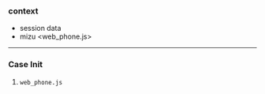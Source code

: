 ### context

* session data <auth>
* mizu <web_phone.js>

---

### Case Init

1. `web_phone.js` <script /> loading
2. `web_phone.js` initializing

   a. agent status webSocket listen => zustand store

3. `web_phone.js` loaded mizu init (session sip credentials)

   a. backend api agent status => get yeastar agent status
   b. on_register_state_change => agent status webSocket emit (agent information)

4. mizu init success mizu on_call_state_change

   a. call_stack listen => save incoming and outgoing events in array
   b. in_bound_ringing listen
   c. in_bound_connect listen
   d. out_bound_ringing listen
   e. out_bound_connect listen
   f. webSocket listen call_log queue number

      a. set_state (queue_name, server_call_log_token, yeastar_call_id, queue_number)
      b. set_attendant_transfer_form_data (channel_id)

---

### Case Inbound Ringing

1. get ph number from mizu `peername` => backend contact api (create new contact if not exists else return existing contact) => call_log store
2. call_from(mizu) , call_to (session) => call_log store
3. extension_id session data store => call_log store
4. duration (0), type (inbound), status (ringing) => call_log store
5. call_log store => backend api create call_log

---

### Case Inbound Connect

1. timer start
2. status (talking) => call_log store
3. call_from (mizu) , call_to (session) => call_log store
4. duration (0), type (inbound), contact_id => call_log store
5. call_log store => backend api create call_log (update)

---

### Case Outbound Ringing

1. mizu call_stack `peername` => backend contact api (create new contact if not exists else return existing contact) => call_log store
2. call_from (session), call_to (mizu call_stack) => call_log store
3. type (outbound), duration (0), status (ringing) => call_log store
4. call_log store => backend api create call_log

---

### Case Outbound Connect

1. timer start
2. call_from (session), call_to (mizu call_stack) => call_log store
3. type (outbound), duration (0), status (talking) => call_log store
4. call_log store => backend api create call_log (update)

---

### Case Ongoing Call

1. status (talking) => call_log store

---

### Case Call End (Inbound / Outbound)

1. webSocket listen call_log queue number
	a. clear set_state (queue_name, server_call_log_token, yeastar_call_id, queue_number)
	b. clear attendant_transfer_form_data (channel_id)

2. timer stop
3. duration (timer), status (missed/answered/no_answered) => call_log store
4. call_draft or end
	a. if (status == missed || status == no_answered) => clear all data
	b. else => call draft

---

### Case Blind Transfer

---

### Case Attendant Transfer
